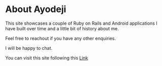 # About Ayodeji

This site showcases a couple of Ruby on Rails and Android applications I have built over time and a little bit of history about me.

Feel free to reachout if you have any other enquiries.

I will be happy to chat.

You can visit this site following this [Link](https://www.oyinloyeayodeji.com/)